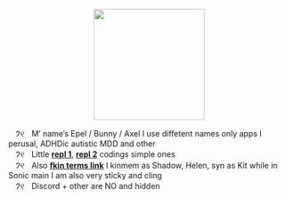 

<p align="center">
<img src="https://media.discordapp.net/attachments/1196764336656502797/1240659337320337418/Untitled84_20240516203701.png?ex=66475d8c&is=66460c0c&hm=01a39d323e404f001d1ee3ddecc3cf5a8eaa105de48818a9bceaeffcc16c7f91&"<width="199" height="199">
</p>

ㅤ𑁘୧ㅤM’ name’s Epel / Bunny / Axel I use diffetent names only apps I perusal, ADHDic autistic MDD and other
\
ㅤ𑁘୧ㅤLittle [**repl 1**](https://replit.com/@sebastiansis/eggsuuu), [**repl 2**](https://replit.com/@sebastiansis/plushiyii) codings simple ones
\
ㅤ𑁘୧ㅤAlso [**fkin terms link**](https://fkin.carrd.co/#two) I kinmem as Shadow, Helen, syn as Kit while in Sonic main I am also very sticky and cling
\
ㅤ𑁘୧ㅤDiscord + other are NO and hidden